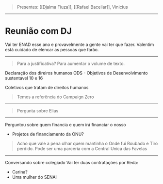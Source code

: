 > Presentes: [[Djalma Fiuza]], [[Rafael Bacellar]], Vinicius
---
# Reunião com DJ

Vai ter ENAD esse ano e provavelmente a gente vai ter que fazer. Valentim está cuidado de elencar as pessoas que farão.

----

> Para a justificativa? Para aumentar o volume de texto.

Declaração dos direiros humanos
ODS - Objetivos de Desenvolvimento sustentavel 10 e 16

Coletivos que tratam de direitos humanos
> Temos a referência do Campaign Zero

---

> Pergunta sobre Elias

---

Perguntou sobre quem financia e quem irá financiar o nosso
- Projetos de financiamento da ONU?

> Acho que vale a pena olhar quem mantinha o Onde fui Roubado e Tiro perdido. 
> Pode ser uma parceria com a Central Unica das Favelas

---

Conversando sobre colegiado
Vai ter duas contratações por Reda:
* Carina?
* Uma mulher do SENAI